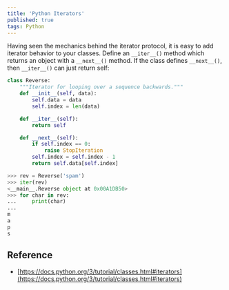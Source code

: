 ```yaml
---
title: 'Python Iterators'
published: true
tags: Python
---
```


Having seen the mechanics behind the iterator protocol, it is easy to add
iterator behavior to your classes. Define an `__iter__()` method which returns
an object with a `__next__()` method. If the class defines `__next__()`, then
`__iter__()` can just return self:

```python
class Reverse:
    """Iterator for looping over a sequence backwards."""
    def __init__(self, data):
        self.data = data
        self.index = len(data)

    def __iter__(self):
        return self

    def __next__(self):
        if self.index == 0:
            raise StopIteration
        self.index = self.index - 1
        return self.data[self.index]
```

```python
>>> rev = Reverse('spam')
>>> iter(rev)
<__main__.Reverse object at 0x00A1DB50>
>>> for char in rev:
...     print(char)
...
m
a
p
s
```

## Reference

- [https://docs.python.org/3/tutorial/classes.html#iterators](https://docs.python.org/3/tutorial/classes.html#iterators)